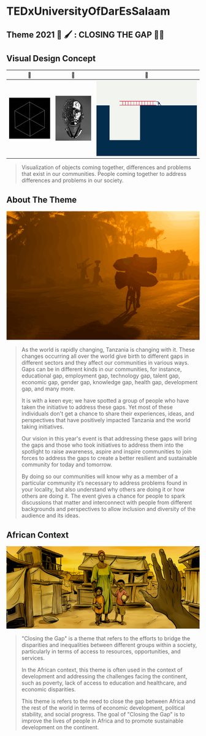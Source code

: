 # TEDxUniversityOfDarEsSalaam 

## Theme 2021 🎨 🖌️ : CLOSING THE GAP  🤝🏾

## Visual Design Concept

|🎨|🎨|🎨|
|---|---|---|
|![](../images/boxed-animated.gif)|![](../images/incomplete-man.gif)|![](../images/closing-the-gap.jpeg)|


> Visualization of objects coming together, differences and problems that exist in our communities. People coming together to address differences and problems in our society.

## About The Theme

![](../images/sunset-dusty-road.svg)

> As the world is rapidly changing, Tanzania is changing with it. These changes occurring all over the world give birth to different gaps in different sectors and they affect our communities in various ways. Gaps can be in different kinds in our communities, for instance, educational gap, employment gap, technology gap, talent gap, economic gap, gender gap, knowledge gap, health gap, development gap, and many more.
>
>It is with a keen eye; we have spotted a group of people who have taken the initiative to address these gaps.  Yet most of these individuals don't get a chance to share their experiences, ideas, and perspectives that have positively impacted Tanzania and the world taking initiatives.
>
>Our vision in this year's event is that addressing these gaps will bring the gaps and those who took initiatives to address them into the spotlight to raise awareness, aspire and inspire communities to join forces to address the gaps to create a better resilient and sustainable community for today and tomorrow.
>
>By doing so our communities will know why as a member of a particular community it’s necessary to address problems found in your locality, but also understand why others are doing it or how others are doing it. The event gives a chance for people to spark discussions that matter and interconnect with people from different backgrounds and perspectives to allow inclusion and diversity of the audience and its ideas.


## African Context

![](../images/street-slum-afro-concept.jpeg)

> "Closing the Gap" is a theme that refers to the efforts to bridge the disparities and inequalities between different groups within a society, particularly in terms of access to resources, opportunities, and services.
>
> In the African context, this theme is often used in the context of development and addressing the challenges facing the continent, such as poverty, lack of access to education and healthcare, and economic disparities.
>
> This theme is refers to the need to close the gap between Africa and the rest of the world in terms of economic development, political stability, and social progress. The goal of "Closing the Gap" is to improve the lives of people in Africa and to promote sustainable development on the continent.